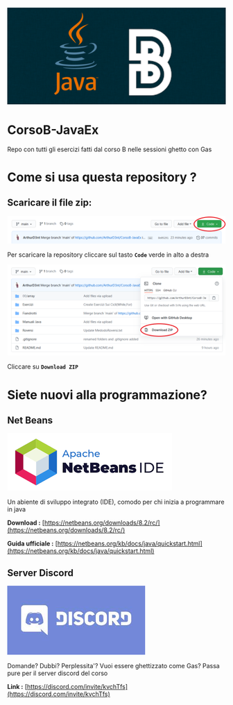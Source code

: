 ![logo](.ignore/repo-logo.png)

# CorsoB-JavaEx
Repo con tutti gli esercizi fatti dal corso B nelle sessioni ghetto con Gas

# Come si usa questa repository ?

## Scaricare il file zip:
![zip-1](https://raw.githubusercontent.com/ArthurD3nt/CorsoB-JavaEx/main/.ignore/zip-1.png)

Per scaricare la repository cliccare sul tasto **`Code`** verde in alto a destra 

![zip-2](https://raw.githubusercontent.com/ArthurD3nt/CorsoB-JavaEx/main/.ignore/zip-2.png)

Cliccare su **`Download ZIP`**

# Siete nuovi alla programmazione?

## Net Beans
![logo-NetBeans](.ignore/logo-NetBeans.png)

Un abiente di sviluppo integrato (IDE), comodo per chi inizia a programmare in java

**Download :** [https://netbeans.org/downloads/8.2/rc/](https://netbeans.org/downloads/8.2/rc/)

**Guida ufficiale :** [https://netbeans.org/kb/docs/java/quickstart.html](https://netbeans.org/kb/docs/java/quickstart.html)
 
 
 ## Server Discord
 ![logo-Discord](.ignore/discord-logo.jpg)
 
 
 Domande? Dubbi? Perplessita'? Vuoi essere ghettizzato come Gas?
 Passa pure per il server discord del corso
 
 **Link :** [https://discord.com/invite/kvchTfs](https://discord.com/invite/kvchTfs)
